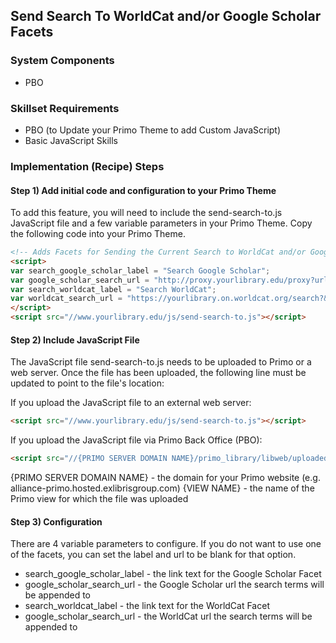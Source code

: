 ## Send Search To WorldCat and/or Google Scholar Facets

### System Components
 - PBO

### Skillset Requirements
- PBO (to Update your Primo Theme to add Custom JavaScript)
- Basic JavaScript Skills

### Implementation (Recipe) Steps

#### Step 1) Add initial code and configuration to your Primo Theme
To add this feature, you will need to include the send-search-to.js JavaScript file and a few variable parameters in your Primo Theme. Copy the following code into your Primo Theme.

```html
<!-- Adds Facets for Sending the Current Search to WorldCat and/or Google Scholar -->
<script>
var search_google_scholar_label = "Search Google Scholar";
var google_scholar_search_url = "http://proxy.yourlibrary.edu/proxy?url=http://scholar.google.com/scholar?q=";
var search_worldcat_label = "Search WorldCat";
var worldcat_search_url = "https://yourlibrary.on.worldcat.org/search?&queryString=";
</script>
<script src="//www.yourlibrary.edu/js/send-search-to.js"></script>
```

#### Step 2) Include JavaScript File

The JavaScript file send-search-to.js needs to be uploaded to Primo or a web server. Once the file has been uploaded, the following line must be updated to point to the file's location:

If you upload the JavaScript file to an external web server:
```html
<script src="//www.yourlibrary.edu/js/send-search-to.js"></script>
```

If you upload the JavaScript file via Primo Back Office (PBO):
```html
<script src="//{PRIMO SERVER DOMAIN NAME}/primo_library/libweb/uploaded_files/{VIEW NAME}/send-search-to.js"></script>
```
{PRIMO SERVER DOMAIN NAME} - the domain for your Primo website (e.g. alliance-primo.hosted.exlibrisgroup.com)
{VIEW NAME} - the name of the Primo view for which the file was uploaded

#### Step 3) Configuration
There are 4 variable parameters to configure. If you do not want to use one of the facets, you can set the label and url to be blank for that option.
- search_google_scholar_label - the link text for the Google Scholar Facet
- google_scholar_search_url - the Google Scholar url the search terms will be appended to
- search_worldcat_label - the link text for the WorldCat Facet
- google_scholar_search_url - the WorldCat url the search terms will be appended to
